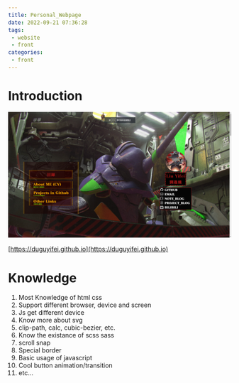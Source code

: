 ```yaml
---
title: Personal_Webpage
date: 2022-09-21 07:36:28
tags:
 - website
 - front
categories:
 - front
---
```


# Introduction
![](Personal-Webpage/2022-09-21-07-40-08.png)

[https://duguyifei.github.io](https://duguyifei.github.io)

# Knowledge
1. Most Knowledge of html css
2. Support different browser, device and screen
3. Js get different device
4. Know more about svg
5. clip-path, calc, cubic-bezier, etc.
6. Know the existance of scss sass
7. scroll snap
8. Special border
9. Basic usage of javascript
10. Cool button animation/transition
11. etc...